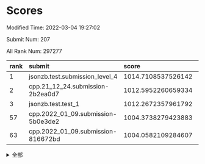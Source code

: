 # Scores

Modified Time: 2022-03-04 19:27:02

Submit Num: 207

All Rank Num: 297277

| rank |               submit               |       score        |       sigma        | pk_num |
| :--- | :--------------------------------- | :----------------- | :----------------- | :----- |
| 1    | jsonzb.test.submission_level_4     | 1014.7108537526142 | 0.8509106671376866 | 5749   |
| 2    | cpp.21_12_24.submission-2b2ea0d7   | 1012.5952260659334 | 0.816320475701806  | 5746   |
| 3    | jsonzb.test.test_1                 | 1012.2672357961792 | 0.8043690676173696 | 5741   |
| 57   | cpp.2022_01_09.submission-5b0e3de2 | 1004.3738279423883 | 0.710481049252332  | 5745   |
| 63   | cpp.2022_01_09.submission-816672bd | 1004.0582109284607 | 0.7151458927625718 | 5744   |


<details>
<summary>全部</summary>

| rank |                 submit                 |       score        |       sigma        | pk_num |
| :--- | :------------------------------------- | :----------------- | :----------------- | :----- |
| 1    | jsonzb.test.submission_level_4         | 1014.7108537526142 | 0.8509106671376866 | 5749   |
| 2    | cpp.21_12_24.submission-2b2ea0d7       | 1012.5952260659334 | 0.816320475701806  | 5746   |
| 3    | jsonzb.test.test_1                     | 1012.2672357961792 | 0.8043690676173696 | 5741   |
| 4    | gobigger.level_3.submission_level_3_28 | 1011.6592419072101 | 0.780787000646409  | 5746   |
| 5    | gobigger.level_3.submission_level_3_27 | 1011.3398750171465 | 0.7775644471342973 | 5740   |
| 6    | gobigger.level_3.submission_level_3_29 | 1011.3196992900872 | 0.7778067731329587 | 5744   |
| 7    | gobigger.level_3.submission_level_3_44 | 1011.1613960602734 | 0.7644798648213742 | 5746   |
| 8    | gobigger.level_3.submission_level_3_4  | 1011.1448775414649 | 0.7724028524112301 | 5745   |
| 9    | gobigger.level_3.submission_level_3_35 | 1011.0594650391448 | 0.7998237907858176 | 5742   |
| 10   | gobigger.level_3.submission_level_3_46 | 1010.8385518634615 | 0.7867633038331558 | 5741   |
| 11   | gobigger.level_3.submission_level_3_8  | 1010.8117768427618 | 0.768281581419106  | 5747   |
| 12   | gobigger.level_3.submission_level_3_6  | 1010.7665608211482 | 0.7473671148474381 | 5745   |
| 13   | gobigger.level_3.submission_level_3_10 | 1010.6603416683214 | 0.7679868308270916 | 5744   |
| 14   | gobigger.level_3.submission_level_3_24 | 1010.5930181294053 | 0.7724647495492061 | 5745   |
| 15   | gobigger.level_3.submission_level_3_26 | 1010.5768282483998 | 0.7437302043134164 | 5745   |
| 16   | gobigger.level_3.submission_level_3_0  | 1010.5556613046634 | 0.7807083744390464 | 5744   |
| 17   | gobigger.level_3.submission_level_3_34 | 1010.5100335394438 | 0.753281552856591  | 5751   |
| 18   | gobigger.level_3.submission_level_3_2  | 1010.4989931993613 | 0.7885325239981279 | 5745   |
| 19   | gobigger.level_3.submission_level_3_15 | 1010.3953709576272 | 0.7987225842166005 | 5743   |
| 20   | gobigger.level_3.submission_level_3_1  | 1010.3687662003078 | 0.7658161828055667 | 5748   |
| 21   | gobigger.level_3.submission_level_3_49 | 1010.215588882067  | 0.7666344125102249 | 5746   |
| 22   | gobigger.level_3.submission_level_3_21 | 1010.2040695520585 | 0.7464545557505798 | 5739   |
| 23   | gobigger.level_3.submission_level_3_3  | 1010.1878030731943 | 0.7431309456496307 | 5741   |
| 24   | gobigger.level_3.submission_level_3_31 | 1010.015588738888  | 0.7644770902391396 | 5749   |
| 25   | gobigger.level_3.submission_level_3_16 | 1009.8445819164116 | 0.7735186117648105 | 5744   |
| 26   | gobigger.level_3.submission_level_3_45 | 1009.8308398501139 | 0.7528163046460167 | 5748   |
| 27   | gobigger.level_3.submission_level_3_41 | 1009.8154221574102 | 0.7415161450855348 | 5743   |
| 28   | gobigger.level_3.submission_level_3_32 | 1009.7636299626593 | 0.744885487267788  | 5746   |
| 29   | gobigger.level_3.submission_level_3_20 | 1009.7505849889219 | 0.7361059148400484 | 5745   |
| 30   | gobigger.level_3.submission_level_3_38 | 1009.7377154543169 | 0.7406201193525774 | 5744   |
| 31   | gobigger.level_3.submission_level_3_36 | 1009.7028554417437 | 0.7574181907738904 | 5746   |
| 32   | gobigger.level_3.submission_level_3_39 | 1009.6961856143765 | 0.7797102435214226 | 5741   |
| 33   | gobigger.level_3.submission_level_3_7  | 1009.6697824044229 | 0.7480545133634721 | 5742   |
| 34   | gobigger.level_3.submission_level_3_13 | 1009.627284239695  | 0.7517601313261659 | 5747   |
| 35   | gobigger.level_3.submission_level_3_30 | 1009.5768108098907 | 0.7684381152277975 | 5745   |
| 36   | gobigger.level_3.submission_level_3_14 | 1009.5233095663086 | 0.7595830775385725 | 5746   |
| 37   | gobigger.level_3.submission_level_3_42 | 1009.4556026126772 | 0.753131520899249  | 5749   |
| 38   | gobigger.level_3.submission_level_3_11 | 1009.4415505668966 | 0.7636434392956476 | 5743   |
| 39   | gobigger.level_3.submission_level_3_47 | 1009.4116061618802 | 0.7395038106875002 | 5746   |
| 40   | gobigger.level_3.submission_level_3_25 | 1009.4110602995482 | 0.7516588763487603 | 5742   |
| 41   | gobigger.level_3.submission_level_3_9  | 1009.3079802972039 | 0.7556794355672047 | 5744   |
| 42   | gobigger.level_3.submission_level_3_18 | 1009.2929103661677 | 0.7469968786318791 | 5745   |
| 43   | gobigger.level_3.submission_level_3_12 | 1009.2879428010206 | 0.7365738778411178 | 5747   |
| 44   | gobigger.level_3.submission_level_3_37 | 1009.2010143462518 | 0.7469343962199769 | 5743   |
| 45   | gobigger.level_3.submission_level_3_48 | 1009.1752293933043 | 0.7505811200840985 | 5744   |
| 46   | gobigger.level_3.submission_level_3_5  | 1009.0794044125154 | 0.7415982203654166 | 5747   |
| 47   | gobigger.level_3.submission_level_3_43 | 1008.972679165963  | 0.7569591149963198 | 5748   |
| 48   | gobigger.level_3.submission_level_3_17 | 1008.8250725605772 | 0.7411855279755613 | 5737   |
| 49   | gobigger.level_3.submission_level_3_33 | 1008.6052213004681 | 0.7560433948650497 | 5746   |
| 50   | gobigger.level_3.submission_level_3_40 | 1008.4591534289933 | 0.7416348546147384 | 5743   |
| 51   | gobigger.level_3.submission_level_3_22 | 1008.4362230774743 | 0.7388586645491148 | 5743   |
| 52   | gobigger.level_3.submission_level_3_23 | 1008.1207573428076 | 0.7362007814468146 | 5744   |
| 53   | gobigger.level_3.submission_level_3_19 | 1008.0528111352221 | 0.7460986080469889 | 5749   |
| 54   | gobigger.level_1.submission_level_1_27 | 1004.5137205042063 | 0.7210358193353564 | 5747   |
| 55   | gobigger.level_1.submission_level_1_47 | 1004.4902316977523 | 0.7344075526338535 | 5746   |
| 56   | gobigger.level_1.submission_level_1_0  | 1004.458962073373  | 0.7283604846548257 | 5743   |
| 57   | cpp.2022_01_09.submission-5b0e3de2     | 1004.3738279423883 | 0.710481049252332  | 5745   |
| 58   | gobigger.level_1.submission_level_1_12 | 1004.3129872057224 | 0.720994661571749  | 5745   |
| 59   | gobigger.level_1.submission_level_1_49 | 1004.3124808635879 | 0.7371451188807722 | 5747   |
| 60   | gobigger.level_1.submission_level_1_15 | 1004.2763169183027 | 0.7152911865752754 | 5745   |
| 61   | gobigger.level_1.submission_level_1_39 | 1004.203208885333  | 0.7144631985286052 | 5743   |
| 62   | gobigger.level_1.submission_level_1_5  | 1004.1489040250226 | 0.7237586524293662 | 5743   |
| 63   | cpp.2022_01_09.submission-816672bd     | 1004.0582109284607 | 0.7151458927625718 | 5744   |
| 64   | gobigger.level_1.submission_level_1_37 | 1003.9789216994824 | 0.7162435477505156 | 5745   |
| 65   | gobigger.level_1.submission_level_1_9  | 1003.9776715354185 | 0.7287879828297766 | 5742   |
| 66   | gobigger.level_1.submission_level_1_44 | 1003.9625024514199 | 0.7154130669130304 | 5744   |
| 67   | gobigger.level_1.submission_level_1_8  | 1003.9462757671931 | 0.712703712957893  | 5744   |
| 68   | gobigger.level_1.submission_level_1_21 | 1003.9381116887215 | 0.7125300240698034 | 5749   |
| 69   | gobigger.level_1.submission_level_1_38 | 1003.7973685379008 | 0.731193175391674  | 5744   |
| 70   | gobigger.level_1.submission_level_1_42 | 1003.7838863751355 | 0.722189659649498  | 5746   |
| 71   | gobigger.level_1.submission_level_1_40 | 1003.7617088520132 | 0.7056769370547364 | 5745   |
| 72   | gobigger.level_1.submission_level_1_22 | 1003.7572008131042 | 0.7140486633542185 | 5743   |
| 73   | gobigger.level_1.submission_level_1_34 | 1003.7456736281242 | 0.7220605529803148 | 5748   |
| 74   | gobigger.level_1.submission_level_1_1  | 1003.6447353194726 | 0.7170536398571578 | 5741   |
| 75   | gobigger.level_1.submission_level_1_6  | 1003.5418066265854 | 0.709251558381885  | 5747   |
| 76   | gobigger.level_1.submission_level_1_43 | 1003.5108837055391 | 0.7223109823356311 | 5745   |
| 77   | gobigger.level_1.submission_level_1_35 | 1003.463142954763  | 0.7186929115724958 | 5743   |
| 78   | gobigger.level_1.submission_level_1_4  | 1003.454281945109  | 0.711079188799195  | 5744   |
| 79   | gobigger.level_1.submission_level_1_2  | 1003.4205531090281 | 0.7084488685439727 | 5749   |
| 80   | gobigger.level_1.submission_level_1_46 | 1003.3792429427796 | 0.7140839814027254 | 5744   |
| 81   | gobigger.level_1.submission_level_1_18 | 1003.3764653338285 | 0.7137546716877299 | 5749   |
| 82   | gobigger.level_1.submission_level_1_32 | 1003.3726949711335 | 0.7024093434059927 | 5739   |
| 83   | gobigger.level_1.submission_level_1_16 | 1003.3705971449641 | 0.7159915012956183 | 5745   |
| 84   | gobigger.level_1.submission_level_1_19 | 1003.3222263902298 | 0.7106113007585769 | 5743   |
| 85   | gobigger.level_1.submission_level_1_14 | 1003.3024865176582 | 0.7287025664797746 | 5746   |
| 86   | gobigger.level_1.submission_level_1_11 | 1003.3016348408865 | 0.6957895266946648 | 5746   |
| 87   | gobigger.level_1.submission_level_1_13 | 1003.2757682812341 | 0.7189039608307188 | 5747   |
| 88   | gobigger.level_1.submission_level_1_24 | 1003.2629968479895 | 0.7146237478566478 | 5742   |
| 89   | gobigger.level_1.submission_level_1_28 | 1003.2615543443667 | 0.711963140196363  | 5743   |
| 90   | gobigger.level_1.submission_level_1_3  | 1003.2573862002865 | 0.7236963140659566 | 5744   |
| 91   | gobigger.level_1.submission_level_1_25 | 1003.2480984671444 | 0.7213708041307794 | 5747   |
| 92   | gobigger.level_1.submission_level_1_29 | 1003.2167869545902 | 0.7098876372929421 | 5742   |
| 93   | gobigger.level_1.submission_level_1_10 | 1003.1768737832573 | 0.7243137507372777 | 5741   |
| 94   | gobigger.level_1.submission_level_1_20 | 1003.1478668121623 | 0.7169003775093478 | 5747   |
| 95   | gobigger.level_1.submission_level_1_33 | 1003.0780642853715 | 0.7178978001396245 | 5740   |
| 96   | gobigger.level_1.submission_level_1_48 | 1003.0569705587352 | 0.7119205913601876 | 5744   |
| 97   | gobigger.level_1.submission_level_1_31 | 1002.720295312365  | 0.7166716816374566 | 5739   |
| 98   | gobigger.level_1.submission_level_1_36 | 1002.6169470171884 | 0.7105628569842498 | 5746   |
| 99   | gobigger.level_1.submission_level_1_30 | 1002.2793635187412 | 0.7140806064392777 | 5746   |
| 100  | gobigger.level_1.submission_level_1_26 | 1002.2578283526392 | 0.7062375936362841 | 5744   |
| 101  | gobigger.level_1.submission_level_1_7  | 1002.2471824074761 | 0.7046058773819984 | 5746   |
| 102  | gobigger.level_1.submission_level_1_45 | 1002.2292708284592 | 0.7110599405042126 | 5744   |
| 103  | gobigger.level_1.submission_level_1_41 | 1002.0609021533197 | 0.7034510777923845 | 5743   |
| 104  | gobigger.level_1.submission_level_1_23 | 1001.7991129608648 | 0.7102463811702746 | 5744   |
| 105  | gobigger.level_1.submission_level_1_17 | 1001.4658088334505 | 0.7088738024670185 | 5747   |
| 106  | gobigger.random.submission_random_45   | 997.8787681122577  | 0.7024938957210768 | 5744   |
| 107  | gobigger.random.submission_random_19   | 997.5164070091273  | 0.7114706830217434 | 5744   |
| 108  | gobigger.random.submission_random_33   | 997.2945997017064  | 0.6982835818386025 | 5749   |
| 109  | gobigger.random.submission_random_30   | 997.0825079296188  | 0.7037192379766749 | 5740   |
| 110  | gobigger.random.submission_random_5    | 997.0488904906869  | 0.7118581875223873 | 5746   |
| 111  | gobigger.random.submission_random_29   | 996.8948280505932  | 0.7075097215617092 | 5751   |
| 112  | gobigger.random.submission_random_37   | 996.8170274534997  | 0.7051008659205666 | 5745   |
| 113  | gobigger.random.submission_random_9    | 996.6934755447317  | 0.7155449617662223 | 5744   |
| 114  | gobigger.random.submission_random_16   | 996.6875779318652  | 0.7110110672944858 | 5745   |
| 115  | gobigger.random.submission_random_48   | 996.666434638782   | 0.7024767484497662 | 5746   |
| 116  | gobigger.random.submission_random_20   | 996.4197671522201  | 0.7069716317436758 | 5748   |
| 117  | gobigger.random.submission_random_35   | 996.3748321862329  | 0.7099891695608243 | 5742   |
| 118  | gobigger.random.submission_random_44   | 996.3612913908905  | 0.7194660786541597 | 5745   |
| 119  | gobigger.random.submission_random_6    | 996.3469259589285  | 0.7036897351532336 | 5745   |
| 120  | gobigger.random.submission_random_15   | 996.3160011305789  | 0.7059413165909773 | 5748   |
| 121  | gobigger.random.submission_random_7    | 996.2911236080126  | 0.7099785674043407 | 5746   |
| 122  | gobigger.random.submission_random_21   | 996.2876531788445  | 0.7081465690720258 | 5744   |
| 123  | gobigger.random.submission_random_47   | 996.2116864487792  | 0.7063001300739286 | 5748   |
| 124  | gobigger.random.submission_random_23   | 996.1875645448737  | 0.7118625907396531 | 5743   |
| 125  | gobigger.random.submission_random_28   | 996.1508870857268  | 0.7029997087732561 | 5739   |
| 126  | gobigger.random.submission_random_2    | 996.148750903077   | 0.7107600191743948 | 5746   |
| 127  | gobigger.random.submission_random_32   | 996.0257864581282  | 0.7260806036480671 | 5745   |
| 128  | gobigger.random.submission_random_8    | 995.993416945546   | 0.721119798940293  | 5743   |
| 129  | gobigger.random.submission_random_17   | 995.9827067605925  | 0.7156746649104765 | 5742   |
| 130  | gobigger.random.submission_random_38   | 995.9768071466638  | 0.7185996301396576 | 5744   |
| 131  | gobigger.random.submission_random_27   | 995.9013594191454  | 0.7144584564018979 | 5742   |
| 132  | gobigger.random.submission_random_31   | 995.8967853196368  | 0.7059895740805151 | 5743   |
| 133  | gobigger.random.submission_random_26   | 995.883070177863   | 0.7163347511126147 | 5744   |
| 134  | gobigger.random.submission_random_43   | 995.8552806125374  | 0.7223879996353509 | 5746   |
| 135  | gobigger.random.submission_random_24   | 995.8384288301945  | 0.706281834732922  | 5737   |
| 136  | gobigger.random.submission_random_42   | 995.8298826420857  | 0.7109629394639171 | 5750   |
| 137  | gobigger.random.submission_random_12   | 995.8282591155793  | 0.7198202937580279 | 5741   |
| 138  | gobigger.random.submission_random_14   | 995.8071196824636  | 0.7100342912894333 | 5745   |
| 139  | gobigger.random.submission_random_1    | 995.6876795709691  | 0.7133002173874752 | 5745   |
| 140  | gobigger.random.submission_random_3    | 995.595485769844   | 0.693277042347303  | 5747   |
| 141  | gobigger.random.submission_random_11   | 995.5748573833008  | 0.7227926447217731 | 5740   |
| 142  | gobigger.random.submission_random_18   | 995.4777392928603  | 0.716763593073212  | 5742   |
| 143  | gobigger.random.submission_random_49   | 995.416336876889   | 0.710872800889802  | 5740   |
| 144  | gobigger.random.submission_random_10   | 995.3210708171576  | 0.7176480680455046 | 5747   |
| 145  | gobigger.random.submission_random_22   | 995.2980555704952  | 0.7286782400381858 | 5748   |
| 146  | gobigger.random.submission_random_39   | 995.2487540618757  | 0.7140333440681225 | 5746   |
| 147  | gobigger.random.submission_random_36   | 995.2335659438073  | 0.7169365010397771 | 5744   |
| 148  | gobigger.random.submission_random_13   | 995.2311216808745  | 0.7276863655016137 | 5747   |
| 149  | gobigger.random.submission_random_46   | 995.214276417988   | 0.7121350758820807 | 5746   |
| 150  | gobigger.random.submission_random_41   | 995.1277096000657  | 0.7159610427297881 | 5744   |
| 151  | gobigger.random.submission_random_4    | 995.0373952313597  | 0.721585112467336  | 5743   |
| 152  | gobigger.random.submission_random_25   | 994.8941346055781  | 0.715052986427624  | 5750   |
| 153  | gobigger.random.submission_random_34   | 994.8878192537084  | 0.7260943637705242 | 5741   |
| 154  | gobigger.random.submission_random_0    | 994.8140080703133  | 0.7226296937244895 | 5743   |
| 155  | gobigger.level_2.submission_level_2_23 | 994.7678862528836  | 0.7168870589646263 | 5745   |
| 156  | gobigger.level_2.submission_level_2_39 | 994.7204596835605  | 0.7309907730679112 | 5746   |
| 157  | gobigger.level_2.submission_level_2_14 | 994.2651880065193  | 0.7178748217611198 | 5743   |
| 158  | gobigger.random.submission_random_40   | 994.1638177345252  | 0.7150216031466211 | 5746   |
| 159  | gobigger.level_2.submission_level_2_28 | 993.6589124225046  | 0.7392747979658227 | 5739   |
| 160  | gobigger.level_2.submission_level_2_48 | 993.4880535588281  | 0.7522967547582181 | 5742   |
| 161  | gobigger.level_2.submission_level_2_38 | 993.3053443394817  | 0.7262590660182496 | 5743   |
| 162  | gobigger.level_2.submission_level_2_40 | 993.1424632302253  | 0.7266306002946348 | 5746   |
| 163  | gobigger.level_2.submission_level_2_1  | 992.9510599608726  | 0.7267875414845386 | 5745   |
| 164  | gobigger.level_2.submission_level_2_33 | 992.9507332918033  | 0.7472655548964695 | 5746   |
| 165  | gobigger.level_2.submission_level_2_17 | 992.9191804980973  | 0.7534438776175459 | 5745   |
| 166  | gobigger.level_2.submission_level_2_21 | 992.9165437279912  | 0.7464520089785676 | 5747   |
| 167  | gobigger.level_2.submission_level_2_6  | 992.8261204506264  | 0.7390839286746117 | 5746   |
| 168  | gobigger.level_2.submission_level_2_36 | 992.819575240668   | 0.7478806042018172 | 5741   |
| 169  | gobigger.level_2.submission_level_2_24 | 992.7414732241127  | 0.7379593513792504 | 5743   |
| 170  | gobigger.level_2.submission_level_2_41 | 992.7273244568736  | 0.7382944768098492 | 5746   |
| 171  | gobigger.level_2.submission_level_2_18 | 992.7029842405459  | 0.7341076089614078 | 5744   |
| 172  | gobigger.level_2.submission_level_2_12 | 992.6851958537598  | 0.7427400787975581 | 5739   |
| 173  | gobigger.level_2.submission_level_2_11 | 992.6607494723823  | 0.7183677094025831 | 5742   |
| 174  | gobigger.level_2.submission_level_2_19 | 992.6252458588672  | 0.7517212311724744 | 5746   |
| 175  | gobigger.level_2.submission_level_2_44 | 992.5728185455715  | 0.7520699004955556 | 5741   |
| 176  | gobigger.level_2.submission_level_2_5  | 992.4691175779794  | 0.7714698630014067 | 5745   |
| 177  | gobigger.level_2.submission_level_2_49 | 992.3974922672998  | 0.7442045956002308 | 5744   |
| 178  | gobigger.level_2.submission_level_2_16 | 992.3218945359748  | 0.7522068452237225 | 5741   |
| 179  | gobigger.level_2.submission_level_2_27 | 992.1100931166004  | 0.7278739867126011 | 5740   |
| 180  | gobigger.level_2.submission_level_2_13 | 992.0188147114656  | 0.7494318946944157 | 5746   |
| 181  | gobigger.level_2.submission_level_2_20 | 991.9905662515262  | 0.7271345367747187 | 5747   |
| 182  | gobigger.level_2.submission_level_2_31 | 991.9339332201303  | 0.7293799087490682 | 5743   |
| 183  | gobigger.level_2.submission_level_2_22 | 991.8708759552151  | 0.7450044422607381 | 5742   |
| 184  | gobigger.level_2.submission_level_2_4  | 991.8294269128332  | 0.7363920732384075 | 5747   |
| 185  | gobigger.level_2.submission_level_2_9  | 991.7813885032675  | 0.7512987759101508 | 5745   |
| 186  | gobigger.level_2.submission_level_2_34 | 991.7604251991348  | 0.7572594102588932 | 5746   |
| 187  | gobigger.level_2.submission_level_2_0  | 991.6794030728798  | 0.7353240109847127 | 5745   |
| 188  | gobigger.level_2.submission_level_2_45 | 991.5278315299495  | 0.7576267392143378 | 5746   |
| 189  | gobigger.level_2.submission_level_2_29 | 991.380574171027   | 0.7464423836729609 | 5748   |
| 190  | gobigger.level_2.submission_level_2_46 | 991.3693771613392  | 0.7491835438806862 | 5745   |
| 191  | gobigger.level_2.submission_level_2_30 | 991.3434844111658  | 0.75262961820107   | 5743   |
| 192  | gobigger.level_2.submission_level_2_10 | 991.2397925319356  | 0.771941681330726  | 5748   |
| 193  | gobigger.level_2.submission_level_2_43 | 991.1384732918324  | 0.7695980105172148 | 5740   |
| 194  | gobigger.level_2.submission_level_2_7  | 991.000807251173   | 0.7556701001263866 | 5746   |
| 195  | gobigger.level_2.submission_level_2_37 | 990.9635758025379  | 0.7437658076740739 | 5746   |
| 196  | gobigger.level_2.submission_level_2_25 | 990.9408314478861  | 0.7623652662368248 | 5740   |
| 197  | gobigger.level_2.submission_level_2_2  | 990.740018851715   | 0.7530420300124733 | 5746   |
| 198  | gobigger.level_2.submission_level_2_32 | 990.7216578380876  | 0.7540145720750343 | 5741   |
| 199  | gobigger.level_2.submission_level_2_26 | 990.720653826106   | 0.7757037636470991 | 5748   |
| 200  | gobigger.level_2.submission_level_2_35 | 990.6041147506292  | 0.7500240719541573 | 5742   |
| 201  | gobigger.level_2.submission_level_2_42 | 990.3353771031873  | 0.7630816594817217 | 5745   |
| 202  | gobigger.level_2.submission_level_2_47 | 990.2049310566772  | 0.7503651919745301 | 5742   |
| 203  | gobigger.level_2.submission_level_2_3  | 990.0735810148104  | 0.7783312664548693 | 5746   |
| 204  | gobigger.level_2.submission_level_2_15 | 990.0195289059584  | 0.7718758105206989 | 5746   |
| 205  | gobigger.level_2.submission_level_2_8  | 989.8722543636072  | 0.7618352407098326 | 5749   |
| 206  | gobigger.none.submission_none_0        | 979.430603360469   | 1.1439444346423941 | 5745   |
| 207  | gobigger.none.submission_none_1        | 976.128762490327   | 1.5318089056497037 | 5740   |

</details>